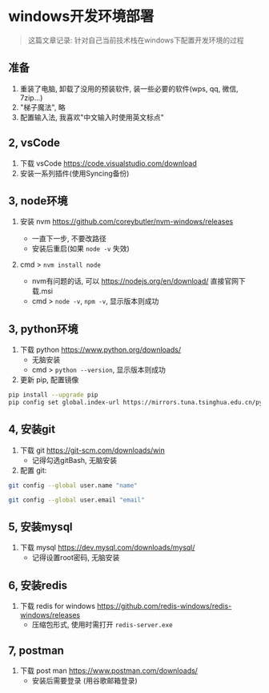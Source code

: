 # windows开发环境部署

> 这篇文章记录: 针对自己当前技术栈在windows下配置开发环境的过程

## 准备

1. 重装了电脑, 卸载了没用的预装软件, 装一些必要的软件(wps, qq, 微信, 7zip...)
2. "梯子魔法", 略
3. 配置输入法, 我喜欢"中文输入时使用英文标点"

## 2, vsCode

1. 下载 vsCode <https://code.visualstudio.com/download>
2. 安装一系列插件(使用Syncing备份)

## 3, node环境

1. 安装 nvm <https://github.com/coreybutler/nvm-windows/releases>
    - 一直下一步, 不要改路径
    - 安装后重启(如果 `node -v` 失效)

2. cmd > `nvm install node`
    - nvm有问题的话, 可以 <https://nodejs.org/en/download/> 直接官网下载.msi
    - cmd > `node -v`, `npm -v`, 显示版本则成功

## 3, python环境

1. 下载 python <https://www.python.org/downloads/>
    - 无脑安装
    - cmd > `python --version`, 显示版本则成功
2. 更新 pip, 配置镜像

```bash
pip install --upgrade pip
pip config set global.index-url https://mirrors.tuna.tsinghua.edu.cn/pypi/web/simple
```

## 4, 安装git

1. 下载 git <https://git-scm.com/downloads/win>
    - 记得勾选gitBash, 无脑安装
2. 配置 git:

```bash
git config --global user.name "name"

git config --global user.email "email"
```

## 5, 安装mysql

1. 下载 mysql <https://dev.mysql.com/downloads/mysql/>
    - 记得设置root密码, 无脑安装

## 6, 安装redis

1. 下载 redis for windows <https://github.com/redis-windows/redis-windows/releases>
    - 压缩包形式, 使用时需打开 `redis-server.exe`

## 7, postman

1. 下载 post man <https://www.postman.com/downloads/>
    - 安装后需要登录 (用谷歌邮箱登录)
